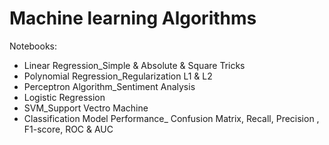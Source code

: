 # Machine learning Algorithms
Notebooks:
- Linear Regression_Simple & Absolute & Square Tricks
- Polynomial Regression_Regularization L1 & L2
- Perceptron Algorithm_Sentiment Analysis
- Logistic Regression
- SVM_Support Vectro Machine
- Classification Model Performance_ Confusion Matrix, Recall, Precision , F1-score,  ROC & AUC
